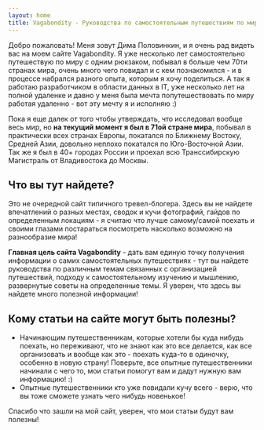 ```yaml
---
layout: home
title: Vagabondity - Руководства по самостоятельным путешествиям по миру
---
```


Добро пожаловать! Меня зовут Дима Половинкин, и я очень рад видеть вас на моем сайте Vagabondity. Я уже несколько лет самостоятельно путешествую по миру с одним рюкзаком, побывал в больше чем 70ти странах мира, очень много чего повидал и с кем познакомился - и в процессе набрался разного опыта, которым я хочу поделиться. А так я работаю разработчиком в области данных в IT, уже несколько лет на полной удаленке и давно у меня была мечта попутешествовать по миру работая удаленно - вот эту мечту я и исполняю :)

Пока я еще далек от того чтобы утверждать, что исследовал вообще весь мир, но **на текущий момент я был в 71ой стране мира**, побывал в практически всех странах Европы, покатался по Ближнему Востоку, Средней Азии, довольно неплохо покатался по Юго-Восточной Азии.
Так же я был в 40+ городах России и проехал всю Транссибирскую Магистраль от Владивостока до Москвы.

## Что вы тут найдете?
Это не очередной сайт типичного тревел-блогера. Здесь вы не найдете впечатлений о разных местах, сводок и кучи фотографий, гайдов по определенным локациям - я считаю что лучше самому/самой поехать и своими глазами постараться посмотреть насколько возможно на разнообразие мира!

**Главная цель сайта Vagabondity** - дать вам единую точку получения информации о самих самостоятельных путешествиях - тут вы найдете руководства по различным темам связанных с организацией путешествий, подходу к самостоятельному изучению и мышлению, развернутые советы на определенные темы. 
Я уверен, что здесь вы найдете много полезной информации!

## Кому статьи на сайте могут быть полезны?
- Начинающим путешественникам, которые хотели бы куда нибудь поехать, но переживают, что не знают как это все делается, как все организовать и вообще как это - поехать куда-то в одиночку, особенно в новую страну! Поверьте, все опытные путешественники начинали с чего то, мои статьи помогут вам и дадут нужную вам информацию! :)
- Опытные путешественники кто уже повидали кучу всего - верю, что вы тоже сможете узнать чего нибудь новенькое!

Спасибо что зашли на мой сайт, уверен, что мои статьи будут вам полезны!

